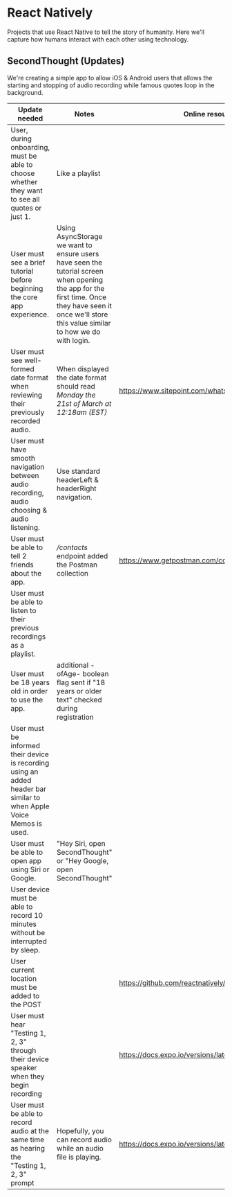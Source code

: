 # React Natively

Projects that use React Native to tell the story of humanity. Here we'll capture how humans interact with each other using technology.

## SecondThought (Updates)
We're creating a simple app to allow iOS &amp; Android users that allows the starting and stopping of audio recording while famous quotes loop in the background.

|Update needed|Notes|Online resource if available|
|-|-|-|
|User, during onboarding, must be able to choose whether they want to see all quotes or just 1.|Like a playlist||
|User must see a brief tutorial before beginning the core app experience.|Using AsyncStorage we want to ensure users have seen the tutorial screen when opening the app for the first time. Once they have seen it once we'll store this value similar to how we do with login.||
|User must see well-formed date format when reviewing their previously recorded audio.|When displayed the date format should read _Monday the 21st of March at 12:18am (EST)_|https://www.sitepoint.com/whats-the-best-date-format/|
|User must have smooth navigation between audio recording, audio choosing & audio listening.|Use standard headerLeft & headerRight navigation.||https://reactnativecode.com/finish-current-activity-route-screen/|
|User must be able to tell 2 friends about the app.|_/contacts_ endpoint added the Postman collection|https://www.getpostman.com/collections/dbf3d8c70887998389ef|
|User must be able to listen to their previous recordings as a playlist.|||
|User must be 18 years old in order to use the app.|additional -ofAge- boolean flag sent if "18 years or older text" checked during registration||
|User must be informed their device is recording using an added header bar similar to when Apple Voice Memos is used.|||
|User must be able to open app using Siri or Google.|"Hey Siri, open SecondThought" or "Hey Google, open SecondThought"||
|User device must be able to record 10 minutes without be interrupted by sleep.|||
|User current location must be added to the POST||https://github.com/reactnatively/react-native-uhcounter|
|User must hear "Testing 1, 2, 3" through their device speaker when they begin recording||https://docs.expo.io/versions/latest/sdk/audio/|
|User must be able to record audio at the same time as hearing the "Testing 1, 2, 3" prompt|Hopefully, you can record audio while an audio file is playing.|https://docs.expo.io/versions/latest/sdk/audio/|
